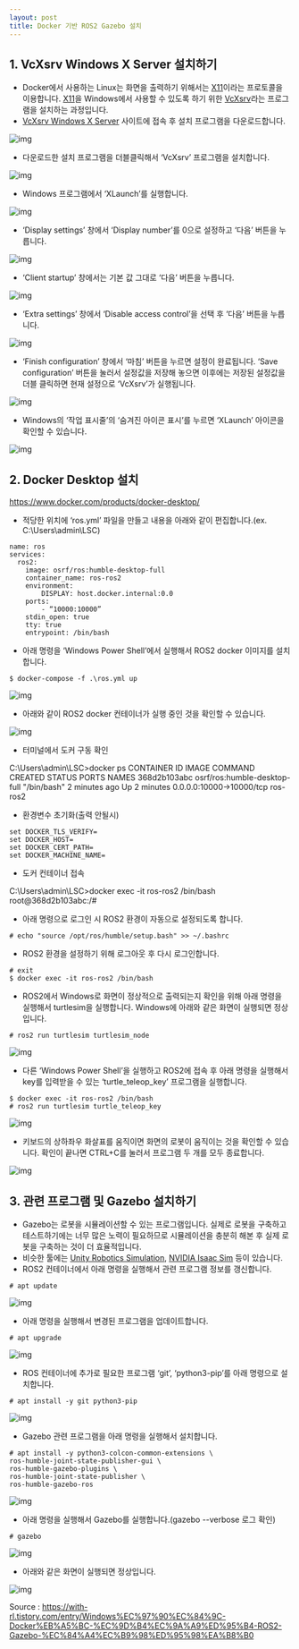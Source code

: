 ```yaml
---
layout: post
title: Docker 기반 ROS2 Gazebo 설치
---
```


## 1. VcXsrv Windows X Server 설치하기

- Docker에서 사용하는 Linux는 화면을 출력하기 위해서는 [X11](https://ko.wikipedia.org/wiki/X_윈도_시스템)이라는 프로토콜을 이용합니다. [X11](https://ko.wikipedia.org/wiki/X_윈도_시스템)을 Windows에서 사용할 수 있도록 하기 위한 [VcXsrv](https://sourceforge.net/projects/vcxsrv/)라는 프로그램을 설치하는 과정입니다.
- [VcXsrv Windows X Server](https://sourceforge.net/projects/vcxsrv/) 사이트에 접속 후 설치 프로그램을 다운로드합니다.



![img](https://blog.kakaocdn.net/dn/cb9FX4/btsnruDL66l/AHwrCtXkqrSwZ20RGK0Yr0/img.png)



- 다운로드한 설치 프로그램을 더블클릭해서 ‘VcXsrv’ 프로그램을 설치합니다.



![img](https://blog.kakaocdn.net/dn/K98FO/btsnoJhAsu2/eGN49zPB9Zmwbz899hlfKK/img.png)



- Windows 프로그램에서 ‘XLaunch’를 실행합니다.



![img](https://blog.kakaocdn.net/dn/PS5cm/btsnnfB2Inv/vJbJwF5KMkxwhwTDLw68B1/img.png)



- ‘Display settings’ 창에서 ‘Display number’를 0으로 설정하고 ‘다음’ 버튼을 누릅니다.



![img](https://blog.kakaocdn.net/dn/bRRuLR/btsnqwhvFHD/BTkClYqXwyYqbP0MGvz6sK/img.png)



- ‘Client startup’ 창에서는 기본 값 그대로 ‘다음’ 버튼을 누릅니다.



![img](https://blog.kakaocdn.net/dn/5k9mI/btsnoEgszz5/PYMfjne1hSZaoeskG9Ddc1/img.png)



- ‘Extra settings’ 창에서 ‘Disable access control’을 선택 후 ‘다음’ 버튼을 누릅니다.



![img](https://blog.kakaocdn.net/dn/cwm5Nm/btsnqe2omQ1/wKCfaz8erztcJ2h0s9cuKk/img.png)



- ‘Finish configuration’ 창에서 ‘마침’ 버튼을 누르면 설정이 완료됩니다. ‘Save configuration’ 버튼을 눌러서 설정값을 저장해 놓으면 이후에는 저장된 설정값을 더블 클릭하면 현재 설정으로 ‘VcXsrv’가 실행됩니다.



![img](https://blog.kakaocdn.net/dn/MG7WO/btsnnNykseC/AYFLIcHzMnk0UQpFJbkLAK/img.png)



- Windows의 ‘작업 표시줄’의 ‘숨겨진 아이콘 표시’를 누르면 ‘XLaunch’ 아이콘을 확인할 수 있습니다.



![img](https://blog.kakaocdn.net/dn/BEi5H/btsnoDojL3j/Qcbn78BocjJhfp3rp5ouuK/img.png)





## 2. **Docker Desktop 설치**

https://www.docker.com/products/docker-desktop/

- 적당한 위치에 ‘ros.yml’ 파일을 만들고 내용을 아래와 같이 편집합니다.(ex. C:\Users\admin\LSC) 

```
name: ros
services:
  ros2:
    image: osrf/ros:humble-desktop-full
    container_name: ros-ros2
    environment:
        DISPLAY: host.docker.internal:0.0
    ports:
        - “10000:10000”
    stdin_open: true
    tty: true
    entrypoint: /bin/bash
```

- 아래 명령을 ‘Windows Power Shell’에서 실행해서 ROS2 docker 이미지를 설치합니다.

```
$ docker-compose -f .\ros.yml up
```

![img](https://blog.kakaocdn.net/dn/cDaPsu/btsnqTwWFRg/Bka8t5fn8oSl2ZeUmXsIs1/img.png)



- 아래와 같이 ROS2 docker 컨테이너가 실행 중인 것을 확인할 수 있습니다.

![img](https://blog.kakaocdn.net/dn/kEwtY/btsnpVu5A7E/9R06Klk1FOoWfFdaJdEqZk/img.png)



- 터미널에서 도커 구동 확인

C:\Users\admin\LSC>docker ps
CONTAINER ID   IMAGE                          COMMAND       CREATED         STATUS         PORTS                      NAMES
368d2b103abc   osrf/ros:humble-desktop-full   "/bin/bash"   2 minutes ago   Up 2 minutes   0.0.0.0:10000->10000/tcp   ros-ros2

- 환경변수 초기화(출력 안될시)

```
set DOCKER_TLS_VERIFY=
set DOCKER_HOST=
set DOCKER_CERT_PATH=
set DOCKER_MACHINE_NAME=
```

- 도커 컨테이너 접속

C:\Users\admin\LSC>docker exec -it ros-ros2 /bin/bash
root@368d2b103abc:/#

- 아래 명령으로 로그인 시 ROS2 환경이 자동으로 설정되도록 합니다.

```
# echo "source /opt/ros/humble/setup.bash" >> ~/.bashrc
```

- ROS2 환경을 설정하기 위해 로그아웃 후 다시 로그인합니다.

```
# exit
$ docker exec -it ros-ros2 /bin/bash
```

- ROS2에서 Windows로 화면이 정상적으로 출력되는지 확인을 위해 아래 명령을 실행해서 turtlesim을 실행합니다. Windows에 아래와 같은 화면이 실행되면 정상입니다.

```
# ros2 run turtlesim turtlesim_node
```



![img](https://blog.kakaocdn.net/dn/lOKrL/btsnkM0M2lJ/6Qc8L96h6gicKkNo6cZ0J0/img.png)



- 다른 ‘Windows Power Shell’을 실행하고 ROS2에 접속 후 아래 명령을 실행해서 key를 입력받을 수 있는 ‘turtle_teleop_key’ 프로그램을 실행합니다.

```
$ docker exec -it ros-ros2 /bin/bash
# ros2 run turtlesim turtle_teleop_key
```



![img](https://blog.kakaocdn.net/dn/GEcEx/btsnoEgsCkF/pr2wN8lhAHrwsYNTheUNmK/img.png)



- 키보드의 상하좌우 화살표를 움직이면 화면의 로봇이 움직이는 것을 확인할 수 있습니다. 확인이 끝나면 CTRL+C를 눌러서 프로그램 두 개를 모두 종료합니다.



![img](https://blog.kakaocdn.net/dn/cJfIr1/btsno7JuMJf/sfn9IVmn2hyDK9cHBghLI0/img.png)



## 3. 관련 프로그램 및 Gazebo 설치하기

- Gazebo는 로봇을 시뮬레이션할 수 있는 프로그램입니다. 실제로 로봇을 구축하고 테스트하기에는 너무 많은 노력이 필요하므로 시뮬레이션을 충분히 해본 후 실제 로봇을 구축하는 것이 더 효율적입니다.
- 비슷한 툴에는 [Unity Robotics Simulation](https://unity.com/solutions/automotive-transportation-manufacturing/robotics), [NVIDIA Isaac Sim](https://developer.nvidia.com/isaac-sim) 등이 있습니다.
- ROS2 컨테이너에서 아래 명령을 실행해서 관련 프로그램 정보를 갱신합니다.

```
# apt update
```



![img](https://blog.kakaocdn.net/dn/FrYq0/btsnnNd1YJf/Ic4xAdoJtwnRzpMdpBWDS0/img.png)



- 아래 명령을 실행해서 변경된 프로그램을 업데이트합니다.

```
# apt upgrade
```



![img](https://blog.kakaocdn.net/dn/wPEXU/btsnnd5igP8/w8QNy4zICa3lo5m1lx0ye0/img.png)



- ROS 컨테이너에 추가로 필요한 프로그램 ‘git’, ‘python3-pip’를 아래 명령으로 설치합니다.

```
# apt install -y git python3-pip
```



![img](https://blog.kakaocdn.net/dn/X8EvZ/btsnocSmPNd/w4YJWAY3jRtkbpWkn54GzK/img.png)



- Gazebo 관련 프로그램을 아래 명령을 실행해서 설치합니다.

```
# apt install -y python3-colcon-common-extensions \
ros-humble-joint-state-publisher-gui \
ros-humble-gazebo-plugins \
ros-humble-joint-state-publisher \
ros-humble-gazebo-ros
```



![img](https://blog.kakaocdn.net/dn/FK1kW/btsnoiLlujX/WEkp54MR7yv0ODr6lXdCq0/img.png)



- 아래 명령을 실행해서 Gazebo를 실행합니다.(gazebo --verbose 로그 확인)

```
# gazebo
```



![img](https://blog.kakaocdn.net/dn/C9MZF/btsnqdPW2Lh/VfVUyVXkvkbW03KPEzdqs0/img.png)



- 아래와 같은 화면이 실행되면 정상입니다.



![img](https://blog.kakaocdn.net/dn/qj06p/btsnnNE761Q/u0YvFP6y2gCCOJ5nvp8NQK/img.png)





Source : https://with-rl.tistory.com/entry/Windows%EC%97%90%EC%84%9C-Docker%EB%A5%BC-%EC%9D%B4%EC%9A%A9%ED%95%B4-ROS2-Gazebo-%EC%84%A4%EC%B9%98%ED%95%98%EA%B8%B0
